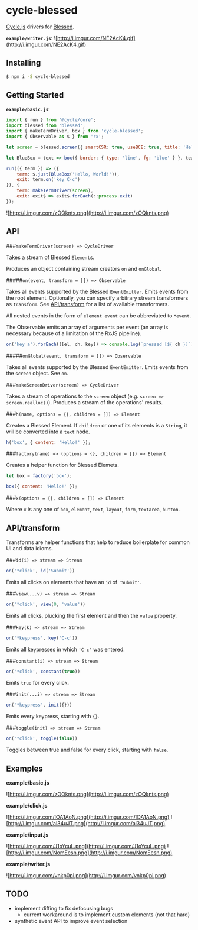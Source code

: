 # cycle-blessed
[Cycle.js](http://cycle.js.org/) drivers for [Blessed](https://github.com/chjj/blessed).

**`example/writer.js`**:
![http://i.imgur.com/NE2AcK4.gif](http://i.imgur.com/NE2AcK4.gif)

## Installing

```sh
$ npm i -S cycle-blessed
```

## Getting Started

**`example/basic.js`**:
```js
import { run } from '@cycle/core';
import blessed from 'blessed';
import { makeTermDriver, box } from 'cycle-blessed';
import { Observable as $ } from 'rx';

let screen = blessed.screen({ smartCSR: true, useBCE: true, title: 'Hello, World!' });

let BlueBox = text => box({ border: { type: 'line', fg: 'blue' } }, text);

run(({ term }) => ({
	term: $.just(BlueBox('Hello, World!')),
	exit: term.on('key C-c')
}), {
	term: makeTermDriver(screen),
	exit: exit$ => exit$.forEach(::process.exit)
});
```

![http://i.imgur.com/zOQknts.png](http://i.imgur.com/zOQknts.png)

## API

###`makeTermDriver(screen) => CycleDriver`

Takes a stream of Blessed `Element`s.

Produces an object containing stream creators `on` and `onGlobal`.

#####`on(event, transform = []) => Observable`

Takes all events supported by the Blessed `EventEmitter`. Emits events from the root element. Optionally, you can specify arbitrary stream transformers as `transform`. See [API/transform](#apitransform) for a list of available transformers.

All nested events in the form of `element event` can be abbreviated to `*event`.

The Observable emits an array of arguments per event (an array is necessary because of a limitation of the RxJS pipeline).

```js
on('key a').forEach(([el, ch, key]) => console.log(`pressed [${ ch }]`))
```

#####`onGlobal(event, transform = []) => Observable`

Takes all events supported by the Blessed `EventEmitter`. Emits events from the `screen` object. See `on`.

###`makeScreenDriver(screen) => CycleDriver`

Takes a stream of operations to the `screen` object (e.g. `screen => screen.realloc()`). Produces a stream of the operations' results.

###`h(name, options = {}, children = []) => Element`

Creates a Blessed Element. If `children` or one of its elements is a `String`, it will be converted into a `text` node.

```js
h('box', { content: 'Hello!' });
```

###`factory(name) => (options = {}, children = []) => Element`

Creates a helper function for Blessed Elemets.

```js
let box = factory('box');

box({ content: 'Hello!' });
```

###`x(options = {}, children = []) => Element`

Where `x` is any one of `box`, `element`, `text`, `layout`, `form`, `textarea`, `button`.

## API/transform

Transforms are helper functions that help to reduce boilerplate for common UI and data idioms.

###`id(i) => stream => Stream`

```js
on('*click', id('Submit'))
```

Emits all clicks on elements that have an `id` of `'Submit'`.

###`view(...v) => stream => Stream`

```js
on('*click', view(0, 'value'))
```

Emits all clicks, plucking the first element and then the `value` property.

###`key(k) => stream => Stream`

```js
on('*keypress', key('C-c'))
```

Emits all keypresses in which `'C-c'` was entered.

###`constant(i) => stream => Stream`

```js
on('*click', constant(true))
```

Emits `true` for every click.

###`init(...i) => stream => Stream`

```js
on('*keypress', init({}))
```

Emits every keypress, starting with `{}`.

###`toggle(init) => stream => Stream`

```js
on('*click', toggle(false))
```

Toggles between true and false for every click, starting with `false`.

## Examples

**example/basic.js**

![http://i.imgur.com/zOQknts.png](http://i.imgur.com/zOQknts.png)

**example/click.js**

![http://i.imgur.com/IOA1AoN.png](http://i.imgur.com/IOA1AoN.png)
![http://i.imgur.com/ai34uJT.png](http://i.imgur.com/ai34uJT.png)

**example/input.js**

![http://i.imgur.com/J1oYcuL.png](http://i.imgur.com/J1oYcuL.png)
![http://i.imgur.com/NomEesn.png](http://i.imgur.com/NomEesn.png)

**example/writer.js**

![http://i.imgur.com/vnkp0pi.png](http://i.imgur.com/vnkp0pi.png)

## TODO
- implement diffing to fix defocusing bugs
  - current workaround is to implement custom elements (not that hard)
- synthetic event API to improve event selection

